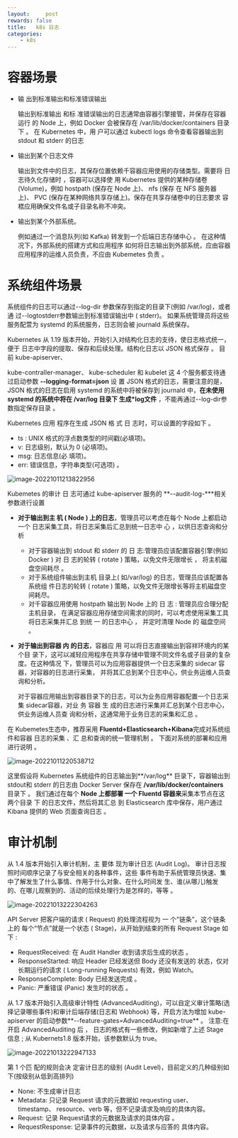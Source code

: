 ```yaml
---
layout:     post
rewards: false
title:   k8s 日志
categories:
    - k8s
---
```


# 容器场景

- 输 出到标准输出和标准错误输出

  输出到标准输出 和标 准错误输出的日志通常由容器引擎接管，并保存在容器运行 的 Node 上，例如 Docker 会被保存在 /var/lib/docker/containers 目录下 。 在 Kubernetes 中，用 户可以通过 kubectl logs 命令查看容器输出到 stdout 和 stderr 的日志

- 输出到某个日志文件

  输出到文件中的日志，其保存位置依赖千容器应用使用的存储类型。需要将 日志待久化存储时 ，容器可以选择使 用 Kubernetes 提供的某种存储卷 (Volume)，例如 hostpath (保存在 Node 上)、 nfs (保存 在 NFS 服务器上)、 PVC (保存在某种网络共享存储上)。保存在共享存储卷中的日志要求 容楛应用确保文件名或子目录名称不冲突。

- 输出到某个外部系统。

  例如通过一个消息队列(如 Kafka) 转发到一个后端日志存储中心 。 在这种情况下，外部系统的搭建方式和应用程序 如何将日志输出到外部系统，应由容器应用程序的运维人员负责，不应由 Kubemetes 负责 。

# 系统组件场景

系统组件的日志可以通过--log-dir 参数保存到指定的目录下(例如 /var/log)，或者通 过--logtostderr参数输出到标准错误输出中 ( stderr)。 如果系统管理员将这些服务配萱为 systemd 的系统服务，日志则会被 journald 系统保存。

Kubernetes 从 1.19 版本开始，开始引入对结构化日志的支待，使日志格式统一，便于 日志中字段的提取、保存和后续处理。结构化日志以 JSON 格式保存 。 目前 kube-apiserver、

kube-contraIIer-manager、 kube-scheduler 和 kubelet 这 4 个服务都支待通过启动参数 **--logging-format=json** 设 置 JSON 格式的日志，需要注意的是， JSON 格式的日志在启用 systemd 的系统中将被保存到 journald 中，**在未使用 systemd 的系统中将在 /var/log 目录下 生成*log文件** ，不能再通过--log-dir参数指定保存目录 。

Kubernetes 应用 程序在生成 JSON 格 式 日 志时，可以设置的字段如下 。

- ts : UNIX 格式的浮点数类型的时间戳(必填项)。
- v: 日志级别，默认为 0 (必填项)。
- msg: 日志信息(必 填项)。
- err: 错误信息，字符串类型(可选项) 。

![image-20221011213822956](https://tva1.sinaimg.cn/large/008vxvgGgy1h71og5uxdtj31360o4myx.jpg)

Kubemetes 的审计 日 志可通过 kube-apiserver 服务的 **--audit-log-***相关参数进行设置

- **对于输出到主 机 ( Node ) 上的日志**，管理员可以考虑在每个 Node 上都启动一个 日志采集工具，将日志采集后汇总到统一日志中 心 ，以供日志查询和分析
  - 对于容器输出到 stdout 和 stderr 的 日 志:管理员应该配置容器引擎(例如 Docker ) 对 日 志的轮转 ( rotate ) 策略，以免文件无限增长 ， 将主机磁盘空间耗尽 。
  - 对于系统组件输出到主机 目录上( 如/var/log) 的日志，管理员应该配置各系统组 件日志的轮转 ( rotate ) 策略，以免文件无限增长等将主机磁盘空间耗尽。
  - 对千容器应用使用 hostpath 输出到 Node 上的 日 志 : 管理员应合理分配主机目录， 在满足容器应用存储空间需求的同时，可以考虑使用采集工具将日志采集并汇总 到统 一 的日志中心 ， 并定时清理 Node 的 磁盘空间 。
  
- **对于输出到容器 内 的日志**，容器应 用 可以将日志直接输出到容祥环境内的某个目 录下，这可以减轻应用程序在共享存储中管理不同文件名或子目录的复杂度。在这种情况 下，管理员可以为应用容器提供一个日志采集的 sidecar 容器，对容器的日志进行采集， 并将其汇总到某个日志中心，供业务运维人员查询和分析。

  对于容器应用输出到容器目录下的日志，可以为业务应用容器配置一个日志采集 sidecar容器，对业 务 容器 生 成的日志进行采集并汇总到某个日志中心，供业务运维人员查 询和分析，这通常用于业务日志的采集和汇总 。 

在 Kubemetes生态中，推荐采用 **Fluentd+Elasticsearch+Kibana**完成对系统组件和容器 日志的采集 、汇 总和查询的统一管理机制 。 下面对系统的部署和应用进行说明 。

![image-20221011220538712](https://tva1.sinaimg.cn/large/008vxvgGgy1h71p8h2r5tj31gk0q6dlz.jpg)

这里假设将 Kubernetes 系统组件的日志输出到**/var/log** 巨录下，容器输出到 stdout和 stderr 的日志由 Docker Server 保存在 **/var/lib/docker/containers** 目录下 。 我们通过在每个 **Node 上都部署 一个 Fluentd 容器来**采集本节点在这 两个目录 下 的日志文件，然后将其汇总 到 Elasticsearch 库中保存，用户通过 Kibana 提供的 Web 页面查询日志 。



# 审计机制

从 1.4 版本开始引入审计机制，主 要体 现为审计日志 (Audit Log)。 审计日志按照时间顺序记录了与安全相关的各种事件，这些 事件有助于系统管理员快速、集中了解发生了什么事情、作用于什么对象、在什么时间发 生、谁(从哪儿)触发的、在哪儿观察到的、活动的后续处理行为是怎样的，等等 。

![image-20221013222304263](https://tva1.sinaimg.cn/large/008vxvgGgy1h740z9scxlj31sa0jyadd.jpg)

API Server 把客户端的请求 ( Request) 的处理流程视为 一 个"链条”，这个链条上的 每个“节点”就是一个状态 ( Stage)，从开始到结束的所有 Request Stage 如下 :

- RequestReceived: 在 Audit Handler 收到请求后生成的状态 。
- ResponseStarted: 响应 Header 已经发送但 Body 还没有发送的 状态，仅对长期运行的请求 ( Long-running Requests) 有效，例如 Watch。
- ResponseComplete: Body 已经发送完成 。
- Panic: 严重错误 (Panic) 发生时的状态 。

从 1.7 版本开始引入高级审计特性 (AdvancedAuditing)，可以自定义审计策略(选择记录哪些事件)和审计后端存储(日志和 Webhook) 等，开启方法为增加 kube-apiserver 的启动参数**--feature-gates=AdvancedAuditing=true** 。 注意:在开启 AdvancedAuditing 后 ， 日志的格式有一些修改，例如新增了上述 Stage 信息 ; 从 Kubernets1.8 版本开始，该参数默认为 true。

![image-20221013222947133](https://tva1.sinaimg.cn/large/008vxvgGgy1h74167jjr3j310w0u0acy.jpg)

第 1 个匹 配的规则会决 定宙计日志的级别 (Audit Level)，目前定义的几种级别如下(按级别从低到高排列) 

- None: 不生成审计日志
- Metadata: 只记录 Request 请求的元数据如 requesting user、 timestamp、 resource、verb 等，但不记录请求及响应的具体内容。
- Request: 记录 Request请求的元数据及请求的具体内容 。
- RequestResponse: 记录事件的元数据，以及请求与应答的 具体内容。